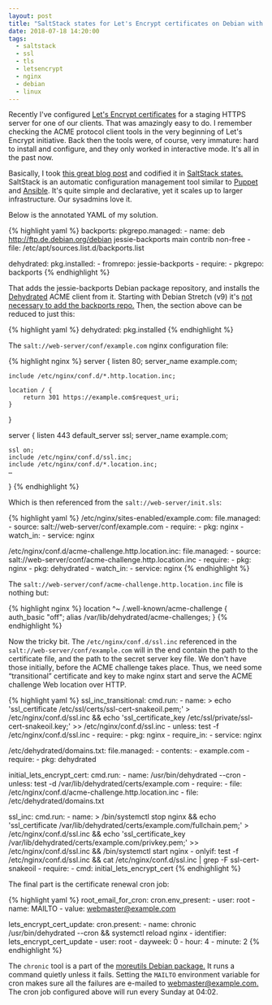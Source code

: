 ```yaml
---
layout: post
title: "SaltStack states for Let's Encrypt certificates on Debian with Nginx"
date: 2018-07-18 14:20:00
tags:
  - saltstack
  - ssl
  - tls
  - letsencrypt
  - nginx
  - debian
  - linux
---
```


Recently I've configured [Let's Encrypt certificates](https://letsencrypt.org/) for a staging HTTPS
server for one of our clients. That was amazingly easy to do. I remember checking the ACME protocol
client tools in the very beginning of Let's Encrypt initiative. Back then the tools were, of course,
very immature: hard to install and configure, and they only worked in interactive mode. It's all in
the past now.

Basically, I took [this great blog
post](https://techtalk.blog/simple-and-free-ssl-certificates-using-letsencrypt-and-nginx-530f03aee07)
and codified it in [SaltStack
states.](https://docs.saltstack.com/en/latest/topics/tutorials/starting_states.html) SaltStack is an
automatic configuration management tool similar to
[Puppet](https://puppet.com/solutions/configuration-management) and
[Ansible](https://www.ansible.com/use-cases/configuration-management). It's quite simple and
declarative, yet it scales up to larger infrastructure. Our sysadmins love it.

Below is the annotated YAML of my solution.

{% highlight yaml %}
backports:
  pkgrepo.managed:
    - name: deb http://ftp.de.debian.org/debian jessie-backports main contrib non-free
    - file: /etc/apt/sources.list.d/backports.list

dehydrated:
  pkg.installed:
    - fromrepo: jessie-backports
    - require:
      - pkgrepo: backports
{% endhighlight %}

That adds the jessie-backports Debian package repository, and installs the
[Dehydrated](https://dehydrated.io/) ACME client from it. Starting with Debian Stretch (v9) it's
[not necessary to add the backports
repo.](https://packages.debian.org/search?keywords=dehydrated&searchon=names&suite=all&section=all)
Then, the section above can be reduced to just this:

{% highlight yaml %}
dehydrated:
  pkg.installed
{% endhighlight %}

The `salt://web-server/conf/example.com` nginx configuration file:

{% highlight nginx %}
server {
    listen 80;
    server_name example.com;

    include /etc/nginx/conf.d/*.http.location.inc;

    location / {
        return 301 https://example.com$request_uri;
    }
}

server {
    listen 443 default_server ssl;
    server_name example.com;

    ssl on;
    include /etc/nginx/conf.d/ssl.inc;
    include /etc/nginx/conf.d/*.location.inc;
    …
}
{% endhighlight %}

Which is then referenced from the `salt://web-server/init.sls`:

{% highlight yaml %}
/etc/nginx/sites-enabled/example.com:
  file.managed:
    - source: salt://web-server/conf/example.com
    - require:
      - pkg: nginx
    - watch_in:
      - service: nginx

/etc/nginx/conf.d/acme-challenge.http.location.inc:
  file.managed:
    - source: salt://web-server/conf/acme-challenge.http.location.inc
    - require:
      - pkg: nginx
      - pkg: dehydrated
    - watch_in:
      - service: nginx
{% endhighlight %}

The `salt://web-server/conf/acme-challenge.http.location.inc` file is nothing but:

{% highlight nginx %}
location ^~ /.well-known/acme-challenge {
    auth_basic "off";
    alias /var/lib/dehydrated/acme-challenges;
}
{% endhighlight %}

Now the tricky bit. The `/etc/nginx/conf.d/ssl.inc` referenced in the
`salt://web-server/conf/example.com` will in the end contain the path to the certificate file, and
the path to the secret server key file. We don't have those initially, before the ACME challenge
takes place. Thus, we need some “transitional” certificate and key to make nginx start and serve the
ACME challenge Web location over HTTP.

{% highlight yaml %}
ssl_inc_transitional:
  cmd.run:
    - name: >
        echo 'ssl_certificate /etc/ssl/certs/ssl-cert-snakeoil.pem;' > /etc/nginx/conf.d/ssl.inc &&
        echo 'ssl_certificate_key /etc/ssl/private/ssl-cert-snakeoil.key;' >> /etc/nginx/conf.d/ssl.inc
    - unless: test -f /etc/nginx/conf.d/ssl.inc
    - require:
      - pkg: nginx
    - require_in:
      - service: nginx

/etc/dehydrated/domains.txt:
  file.managed:
    - contents:
      - example.com
    - require:
      - pkg: dehydrated

initial_lets_encrypt_cert:
  cmd.run:
    - name: /usr/bin/dehydrated --cron
    - unless: test -d /var/lib/dehydrated/certs/example.com
    - require:
      - file: /etc/nginx/conf.d/acme-challenge.http.location.inc
      - file: /etc/dehydrated/domains.txt

ssl_inc:
  cmd.run:
    - name: >
        /bin/systemctl stop nginx &&
        echo 'ssl_certificate /var/lib/dehydrated/certs/example.com/fullchain.pem;' > /etc/nginx/conf.d/ssl.inc &&
        echo 'ssl_certificate_key /var/lib/dehydrated/certs/example.com/privkey.pem;' >> /etc/nginx/conf.d/ssl.inc &&
        /bin/systemctl start nginx
    - onlyif: test -f /etc/nginx/conf.d/ssl.inc && cat /etc/nginx/conf.d/ssl.inc | grep -F ssl-cert-snakeoil
    - require:
      - cmd: initial_lets_encrypt_cert
{% endhighlight %}

The final part is the certificate renewal cron job:

{% highlight yaml %}
root_email_for_cron:
  cron.env_present:
    - user: root
    - name: MAILTO
    - value: webmaster@example.com

lets_encrypt_cert_update:
  cron.present:
    - name: chronic /usr/bin/dehydrated --cron && systemctl reload nginx
    - identifier: lets_encrypt_cert_update
    - user: root
    - dayweek: 0
    - hour: 4
    - minute: 2
{% endhighlight %}

The `chronic` tool is a part of the [moreutils Debian package.](https://joeyh.name/code/moreutils/)
It runs a command quietly unless it fails. Setting the `MAILTO` environment variable for cron makes
sure all the failures are e-mailed to [webmaster@example.com.](mailto:webmaster@example.com) The
cron job configured above will run every Sunday at 04:02.
